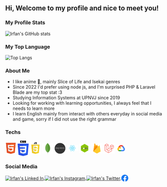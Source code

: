 ## Hi, Welcome to my profile and nice to meet you!

### My Profile Stats
![Irfan's GitHub stats](https://github-readme-stats.vercel.app/api?username=eerfunn&hide=stars&count_private=true&show_icons=true)

### My Top Language
![Top Langs](https://github-readme-stats.vercel.app/api/top-langs/?username=eerfunn&layout=compact)

### About Me
- I like anime 💖, mainly Slice of Life and Isekai genres
- Since 2022 I'd prefer using node js, and I'm surprised PHP & Laravel Blade are my top stat :3
- Studying Information Systems at UPNVJ since 2019
- Looking for working with learning opportunities,  I always feel that I needs to learn more
- I learn English mainly from interact with others everyday in social media and game, sorry if I did not use the right grammar

### Techs
<p><img align="center" alt="HTML 5" width="35px" src="https://raw.githubusercontent.com/eerfunn/eerfunn/main/assets/html5.png"/>
<img align="center" alt="CSS 3" width="35px" src="https://raw.githubusercontent.com/eerfunn/eerfunn/main/assets/css3.png"/>
<img align="center" alt="Javascript" width="35px" src="https://raw.githubusercontent.com/eerfunn/eerfunn/main/assets/js.png"/>
<img align="center" alt="Mongo DB" width="35px" src="https://raw.githubusercontent.com/eerfunn/eerfunn/main/assets/mongo.png"/>
<img align="center" alt="Express JS" width="35px" src="https://raw.githubusercontent.com/eerfunn/eerfunn/main/assets/express.png"/>
<img align="center" alt="React JS" width="35px" src="https://raw.githubusercontent.com/eerfunn/eerfunn/main/assets/react.png"/>
<img align="center" alt="Node JS" width="35px" src="https://raw.githubusercontent.com/eerfunn/eerfunn/main/assets/nodejs.png"/>
<img align="center" alt="Firebase" width="35px" src="https://raw.githubusercontent.com/eerfunn/eerfunn/main/assets/firebase.png"/>
<img align="center" alt="Laravel" width="35px" src="https://raw.githubusercontent.com/eerfunn/eerfunn/main/assets/laravel.png"/>
<img align="center" alt="Laravel" width="35px" src="https://raw.githubusercontent.com/eerfunn/eerfunn/main/assets/gcp.png"/></p>



### Social Media
<a href="https://www.linkedin.com/in/irfannadabs/">
  <img align="center" alt="Irfan's Linked In" width="22px" src="https://raw.githubusercontent.com/peterthehan/peterthehan/master/assets/linkedin.svg" />
</a>
<a href="https://www.instagram.com/irfannbsin/">
  <img align="center" alt="Irfan's Instagram" width="22px" src="https://raw.githubusercontent.com/hussainweb/hussainweb/main/icons/instagram.png" />
</a>
<a href="https://www.twitter.com/irfannadabs">
  <img align="center" alt="Irfan's Twitter" width="22px" src="https://raw.githubusercontent.com/peterthehan/peterthehan/master/assets/twitter.svg" />
</a>
<a href="https://www.facebook.com/profile.php?id=100078145747771">
<img align="center" alt="Irfan's Facebook" width="22px" src="https://raw.githubusercontent.com/eerfunn/eerfunn/main/assets/facebook.png"/></a>

<!--
**eerfunn/eerfunn** is a ✨ _special_ ✨ repository because its `README.md` (this file) appears on your GitHub profile.


Here are some ideas to get you started:

- 🔭 I’m currently working on ...
- 🌱 I’m currently learning ...
- 👯 I’m looking to collaborate on ...
- 🤔 I’m looking for help with ...
- 💬 Ask me about ...
- 📫 How to reach me: ...
- 😄 Pronouns: ...
- ⚡ Fun fact: ...
-->
